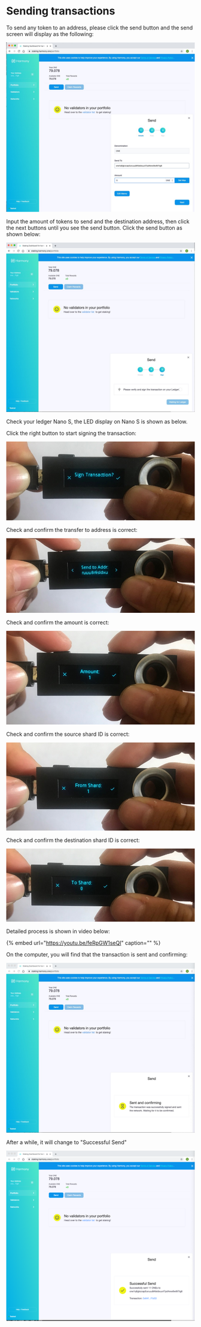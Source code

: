 # Sending transactions

To send any token to an address, please click the send button and the send screen will display as the following:

![](../../../.gitbook/assets/assets_-lleolyqeg_gkuo5rehq_-lw-til_4d3hoiy6ona2_-lw0dy2mt5zefjoimpz0_screen-shot-2019-12-13-at-1.48.jpg)

Input the amount of tokens to send and the destination address, then click the next buttons until you see the send button. Click the send button as shown below: 

![](../../../.gitbook/assets/assets_-lleolyqeg_gkuo5rehq_-lw-til_4d3hoiy6ona2_-lw0eaumsidiu8iayj5v_screen-shot-2019-12-13-at-1.50.jpg)

Check your ledger Nano S, the LED display on Nano S is shown as below.

Click the right button to start signing the transaction:

![](../../../.gitbook/assets/assets_-llydmt-wp5uywcf_tmw_-lp1rbqypgiebehfw8of_-lp1fc7z1fvyt5c5rjal_1%20%281%29.jpg)

Check and confirm the transfer to address is correct:

![](../../../.gitbook/assets/assets_-llydmt-wp5uywcf_tmw_-lo6dy17b06jv4usf0x9_-lo6eqqlsb2bdwimq2ri_3%20%281%29.jpg)

Check and confirm the amount is correct:

![](../../../.gitbook/assets/assets_-llydmt-wp5uywcf_tmw_-lo6dy17b06jv4usf0x9_-lo6ess-qahgw53hl09s_4%20%281%29.jpg)

Check and confirm the source shard ID is correct:

![](../../../.gitbook/assets/assets_-llydmt-wp5uywcf_tmw_-lo6dy17b06jv4usf0x9_-lo6ewojrmregmfnecvn_5%20%281%29.jpg)

Check and confirm the destination shard ID is correct:

![](../../../.gitbook/assets/assets_-llydmt-wp5uywcf_tmw_-lo6dy17b06jv4usf0x9_-lo6eyzo-z2dia94jfx3_6%20%282%29.jpg)

Detailed process is shown in video below:

{% embed url="https://youtu.be/feRpGW1seQI" caption="" %}

On the computer, you will find that the transaction is sent and confirming: 

![](../../../.gitbook/assets/assets_-lleolyqeg_gkuo5rehq_-lw-til_4d3hoiy6ona2_-lw0f5w9adopprr8pa-j_screen-shot-2019-12-13-at-1.52.jpg)

After a while, it will change to "Successful Send" 

![](../../../.gitbook/assets/screen-shot-2019-12-13-at-1.53.30-pm.png)

